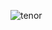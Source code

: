 ![tenor](https://github.com/burgeridiot/burgeridiot/assets/98218309/742f1942-91d6-4cb4-a030-29d1846ba6d5)
